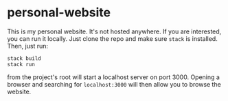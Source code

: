 # personal-website

This is my personal website. It's not hosted anywhere. If you are interested,
you can run it locally. Just clone the repo and make sure `stack` is installed.
Then, just run:

```
stack build
stack run
```

from the project's root will start a localhost server on port 3000. Opening a
browser and searching for `localhost:3000` will then allow you to browse the
website.
